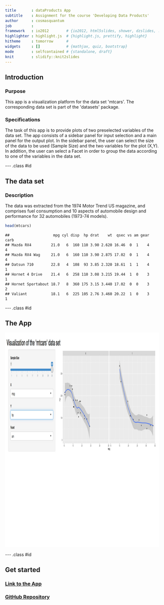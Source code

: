 ```yaml
---
title       : dataProducts App
subtitle    : Assignment for the course 'Developing Data Products'
author      : cosmasquantum
job         : 
framework   : io2012        # {io2012, html5slides, shower, dzslides, ...}
highlighter : highlight.js  # {highlight.js, prettify, highlight}
hitheme     : tomorrow      # 
widgets     : []            # {mathjax, quiz, bootstrap}
mode        : selfcontained # {standalone, draft}
knit        : slidify::knit2slides
---
```


## Introduction

### Purpose
This app is a visualization platform for the data set 'mtcars'. The corresponding data set is part of the 'datasets' package.

### Specifications 

The task of this app is to provide plots of two preselected variables of the data set. The app consists of a sidebar panel for input selection and a main panel for the output plot. In the sidebar panel, the user can select the size of the data to be used (Sample Size) and the two variables for the plot (X,Y). In addition, the user can select a Facet in order to group the data according to one of the variables in the data set.

--- .class #id 

## The data set

### Description
The data was extracted from the 1974 Motor Trend US magazine, and comprises fuel consumption and 10 aspects of automobile design and performance for 32 automobiles (1973-74 models).


```r
head(mtcars)
```

```
##                    mpg cyl disp  hp drat    wt  qsec vs am gear carb
## Mazda RX4         21.0   6  160 110 3.90 2.620 16.46  0  1    4    4
## Mazda RX4 Wag     21.0   6  160 110 3.90 2.875 17.02  0  1    4    4
## Datsun 710        22.8   4  108  93 3.85 2.320 18.61  1  1    4    1
## Hornet 4 Drive    21.4   6  258 110 3.08 3.215 19.44  1  0    3    1
## Hornet Sportabout 18.7   8  360 175 3.15 3.440 17.02  0  0    3    2
## Valiant           18.1   6  225 105 2.76 3.460 20.22  1  0    3    1
```

--- .class #id 

## The App

<img src="FireShot Capture 1 -  - https___cosmasquantum.shinyapps.io_dataProducts.pdf" height="700px" width="1000px" />

--- .class #id

## Get started

### [Link to the App][id]

### [GitHub Repository][id2]
 

[id]: https://cosmasquantum.shinyapps.io/dataProducts

[id2]: https://github.com/cosmasquantum/dataProducts
